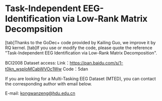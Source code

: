 # Task-Independent EEG-Identification via Low-Rank Matrix Decompsition
[tab]Thanks to the GoDec+ code provided by Kailing Guo, we improve it by RQ kernel.
[tab]If you use or modify the code, please quote the reference "Task-Independent EEG Identification via Low-Rank Matrix Decomposition".


BCI2008 Dataset access:
Link：https://pan.baidu.com/s/1-t0kn_wspIoMCabWVOc1Ww      Code：5dan


If you are looking for a Multi-Tasking EEG Dataset (MTED), you can contact the corresponding author with email below.

E-mail: kongwanzeng@hdu.edu.cn
